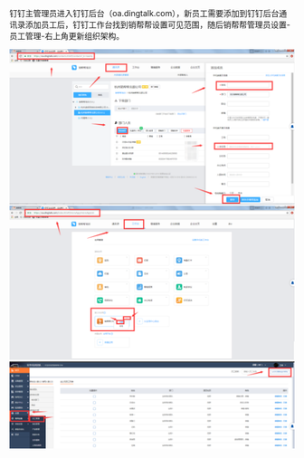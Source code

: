 钉钉主管理员进入钉钉后台（oa.dingtalk.com），新员工需要添加到钉钉后台通讯录添加员工后，钉钉工作台找到销帮帮设置可见范围，随后销帮帮管理员设置-员工管理-右上角更新组织架构。

![](/assets/ktydr6.1.png)![](/assets/ktydr6.2.png)![](/assets/ktydr6.3.png)

